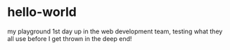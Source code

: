 # hello-world
my playground
1st day up in the web development team, testing what they all use before I get thrown in the deep end!
